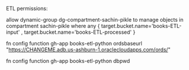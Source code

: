 ETL permissions:

allow dynamic-group dg-compartment-sachin-pikle to manage objects in compartment sachin-pikle where any { target.bucket.name='books-ETL-input' , target.bucket.name='books-ETL-processed' }


fn config function gh-app books-etl-python ordsbaseurl "https://CHANGEME.adb.us-ashburn-1.oraclecloudapps.com/ords/"

fn config function gh-app books-etl-python dbpwd <dbpwd>